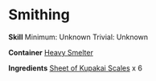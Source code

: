 <!-- TITLE: Kupakai Scale Mail -->
<!-- SUBTITLE:  -->
# Smithing
**Skill**
Minimum: Unknown
Trivial: Unknown

**Container**
[Heavy Smelter](heavy-smelter)

**Ingredients**
[Sheet of Kupakai Scales](sheet-of-kupakai-scales) x 6